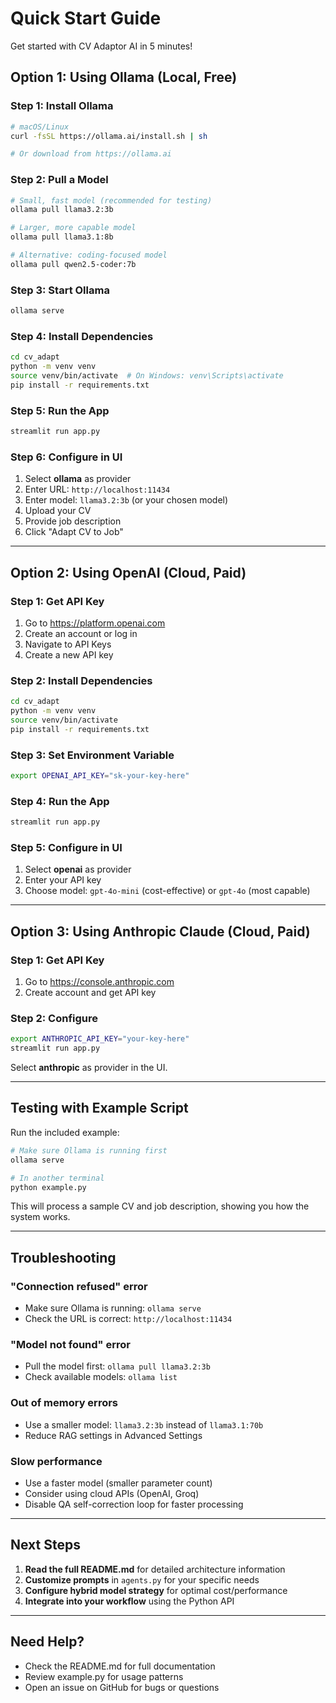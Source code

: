 # Quick Start Guide

Get started with CV Adaptor AI in 5 minutes!

## Option 1: Using Ollama (Local, Free)

### Step 1: Install Ollama

```bash
# macOS/Linux
curl -fsSL https://ollama.ai/install.sh | sh

# Or download from https://ollama.ai
```

### Step 2: Pull a Model

```bash
# Small, fast model (recommended for testing)
ollama pull llama3.2:3b

# Larger, more capable model
ollama pull llama3.1:8b

# Alternative: coding-focused model
ollama pull qwen2.5-coder:7b
```

### Step 3: Start Ollama

```bash
ollama serve
```

### Step 4: Install Dependencies

```bash
cd cv_adapt
python -m venv venv
source venv/bin/activate  # On Windows: venv\Scripts\activate
pip install -r requirements.txt
```

### Step 5: Run the App

```bash
streamlit run app.py
```

### Step 6: Configure in UI

1. Select **ollama** as provider
2. Enter URL: `http://localhost:11434`
3. Enter model: `llama3.2:3b` (or your chosen model)
4. Upload your CV
5. Provide job description
6. Click "Adapt CV to Job"

---

## Option 2: Using OpenAI (Cloud, Paid)

### Step 1: Get API Key

1. Go to https://platform.openai.com
2. Create an account or log in
3. Navigate to API Keys
4. Create a new API key

### Step 2: Install Dependencies

```bash
cd cv_adapt
python -m venv venv
source venv/bin/activate
pip install -r requirements.txt
```

### Step 3: Set Environment Variable

```bash
export OPENAI_API_KEY="sk-your-key-here"
```

### Step 4: Run the App

```bash
streamlit run app.py
```

### Step 5: Configure in UI

1. Select **openai** as provider
2. Enter your API key
3. Choose model: `gpt-4o-mini` (cost-effective) or `gpt-4o` (most capable)

---

## Option 3: Using Anthropic Claude (Cloud, Paid)

### Step 1: Get API Key

1. Go to https://console.anthropic.com
2. Create account and get API key

### Step 2: Configure

```bash
export ANTHROPIC_API_KEY="your-key-here"
streamlit run app.py
```

Select **anthropic** as provider in the UI.

---

## Testing with Example Script

Run the included example:

```bash
# Make sure Ollama is running first
ollama serve

# In another terminal
python example.py
```

This will process a sample CV and job description, showing you how the system works.

---

## Troubleshooting

### "Connection refused" error
- Make sure Ollama is running: `ollama serve`
- Check the URL is correct: `http://localhost:11434`

### "Model not found" error
- Pull the model first: `ollama pull llama3.2:3b`
- Check available models: `ollama list`

### Out of memory errors
- Use a smaller model: `llama3.2:3b` instead of `llama3.1:70b`
- Reduce RAG settings in Advanced Settings

### Slow performance
- Use a faster model (smaller parameter count)
- Consider using cloud APIs (OpenAI, Groq)
- Disable QA self-correction loop for faster processing

---

## Next Steps

1. **Read the full README.md** for detailed architecture information
2. **Customize prompts** in `agents.py` for your specific needs
3. **Configure hybrid model strategy** for optimal cost/performance
4. **Integrate into your workflow** using the Python API

---

## Need Help?

- Check the README.md for full documentation
- Review example.py for usage patterns
- Open an issue on GitHub for bugs or questions